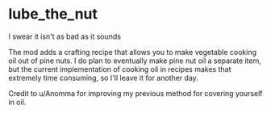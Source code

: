 # lube_the_nut
I swear it isn't as bad as it sounds

The mod adds a crafting recipe that allows you to make vegetable cooking oil out of pine nuts. I do plan to eventually make pine nut oil a separate item, but the current implementation of cooking oil in recipes makes that extremely time consuming, so I'll leave it for another day.

Credit to u/Anomma for improving my previous method for covering yourself in oil.
